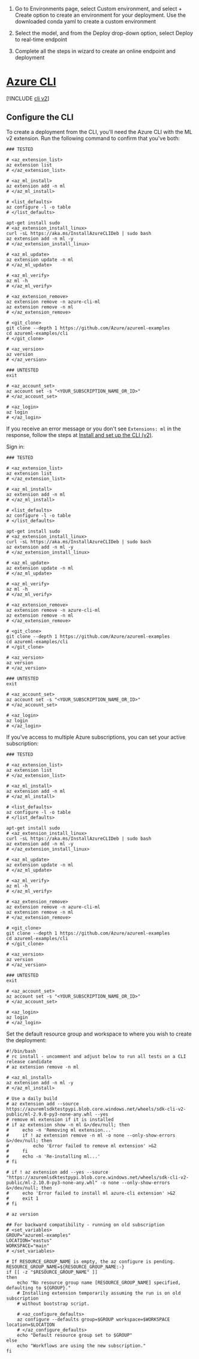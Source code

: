 1. Go to Environments page, select Custom environment, and select + Create option to create an environment for your deployment. Use the downloaded conda yaml to create a custom environment

1. Select the model, and from the Deploy drop-down option, select Deploy to real-time endpoint

1. Complete all the steps in wizard to create an online endpoint and deployment

 
# [Azure CLI](#tab/cli)

[!INCLUDE [cli v2](../../includes/machine-learning-cli-v2.md)]

## Configure the CLI 

To create a deployment from the CLI, you'll need the Azure CLI with the ML v2 extension. Run the following command to confirm that you've both:

```azurecli
### TESTED

# <az_extension_list>
az extension list 
# </az_extension_list>

# <az_ml_install>
az extension add -n ml
# </az_ml_install>

# <list_defaults>
az configure -l -o table
# </list_defaults>

apt-get install sudo
# <az_extension_install_linux>
curl -sL https://aka.ms/InstallAzureCLIDeb | sudo bash 
az extension add -n ml -y 
# </az_extension_install_linux>

# <az_ml_update>
az extension update -n ml
# </az_ml_update>

# <az_ml_verify>
az ml -h
# </az_ml_verify>

# <az_extension_remove>
az extension remove -n azure-cli-ml
az extension remove -n ml
# </az_extension_remove>

# <git_clone>
git clone --depth 1 https://github.com/Azure/azureml-examples
cd azureml-examples/cli
# </git_clone>

# <az_version>
az version
# </az_version>

### UNTESTED
exit

# <az_account_set>
az account set -s "<YOUR_SUBSCRIPTION_NAME_OR_ID>"
# </az_account_set>

# <az_login>
az login
# </az_login>

```

If you receive an error message or you don't see `Extensions: ml` in the response, follow the steps at [Install and set up the CLI (v2)](how-to-configure-cli.md).

Sign in:

```azurecli
### TESTED

# <az_extension_list>
az extension list 
# </az_extension_list>

# <az_ml_install>
az extension add -n ml
# </az_ml_install>

# <list_defaults>
az configure -l -o table
# </list_defaults>

apt-get install sudo
# <az_extension_install_linux>
curl -sL https://aka.ms/InstallAzureCLIDeb | sudo bash 
az extension add -n ml -y 
# </az_extension_install_linux>

# <az_ml_update>
az extension update -n ml
# </az_ml_update>

# <az_ml_verify>
az ml -h
# </az_ml_verify>

# <az_extension_remove>
az extension remove -n azure-cli-ml
az extension remove -n ml
# </az_extension_remove>

# <git_clone>
git clone --depth 1 https://github.com/Azure/azureml-examples
cd azureml-examples/cli
# </git_clone>

# <az_version>
az version
# </az_version>

### UNTESTED
exit

# <az_account_set>
az account set -s "<YOUR_SUBSCRIPTION_NAME_OR_ID>"
# </az_account_set>

# <az_login>
az login
# </az_login>

```

If you've access to multiple Azure subscriptions, you can set your active subscription:

```azurecli
### TESTED

# <az_extension_list>
az extension list 
# </az_extension_list>

# <az_ml_install>
az extension add -n ml
# </az_ml_install>

# <list_defaults>
az configure -l -o table
# </list_defaults>

apt-get install sudo
# <az_extension_install_linux>
curl -sL https://aka.ms/InstallAzureCLIDeb | sudo bash 
az extension add -n ml -y 
# </az_extension_install_linux>

# <az_ml_update>
az extension update -n ml
# </az_ml_update>

# <az_ml_verify>
az ml -h
# </az_ml_verify>

# <az_extension_remove>
az extension remove -n azure-cli-ml
az extension remove -n ml
# </az_extension_remove>

# <git_clone>
git clone --depth 1 https://github.com/Azure/azureml-examples
cd azureml-examples/cli
# </git_clone>

# <az_version>
az version
# </az_version>

### UNTESTED
exit

# <az_account_set>
az account set -s "<YOUR_SUBSCRIPTION_NAME_OR_ID>"
# </az_account_set>

# <az_login>
az login
# </az_login>

```

Set the default resource group and workspace to where you wish to create the deployment:

```azurecli
#!/bin/bash
# rc install - uncomment and adjust below to run all tests on a CLI release candidate
# az extension remove -n ml

# <az_ml_install>
az extension add -n ml -y
# </az_ml_install>

# Use a daily build
# az extension add --source https://azuremlsdktestpypi.blob.core.windows.net/wheels/sdk-cli-v2-public/ml-2.9.0-py3-none-any.whl --yes
# remove ml extension if it is installed
# if az extension show -n ml &>/dev/null; then
#     echo -n 'Removing ml extension...'
#     if ! az extension remove -n ml -o none --only-show-errors &>/dev/null; then
#         echo 'Error failed to remove ml extension' >&2
#     fi
#     echo -n 'Re-installing ml...'
# fi

# if ! az extension add --yes --source "https://azuremlsdktestpypi.blob.core.windows.net/wheels/sdk-cli-v2-public/ml-2.10.0-py3-none-any.whl" -o none --only-show-errors &>/dev/null; then
#     echo 'Error failed to install ml azure-cli extension' >&2
#     exit 1
# fi

# az version

## For backward compatibility - running on old subscription
# <set_variables>
GROUP="azureml-examples"
LOCATION="eastus"
WORKSPACE="main"
# </set_variables>

# If RESOURCE_GROUP_NAME is empty, the az configure is pending.
RESOURCE_GROUP_NAME=${RESOURCE_GROUP_NAME:-}
if [[ -z "$RESOURCE_GROUP_NAME" ]]
then
    echo "No resource group name [RESOURCE_GROUP_NAME] specified, defaulting to ${GROUP}."
    # Installing extension temporarily assuming the run is on old subscription
    # without bootstrap script.

    # <az_configure_defaults>
    az configure --defaults group=$GROUP workspace=$WORKSPACE location=$LOCATION
    # </az_configure_defaults>
    echo "Default resource group set to $GROUP"
else
    echo "Workflows are using the new subscription."
fi
```
